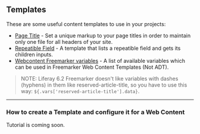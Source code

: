 ## Templates

These are some useful content templates to use in your projects:

* [Page Title](examples/page-title-template.ftl) - Set a unique markup to your page titles in order to maintain only one file for all headers of your site.
* [Repeatible Field](examples/repeatible-field.ftl) - A template that lists a repeatible field and gets its children inputs.
* [Webcontent Freemarker variables](examples/freemarker-webcontent-variables.txt) - A list of available variables which can be used in Freemarker Web Content Templates (Not ADT).

> NOTE: Liferay 6.2 Freemarker doesn't like variables with dashes (hyphens) in them like reserved-article-title, so you have to use this way: `${.vars['reserved-article-title'].data}`.

---

### How to create a Template and configure it for a Web Content

Tutorial is coming soon.
